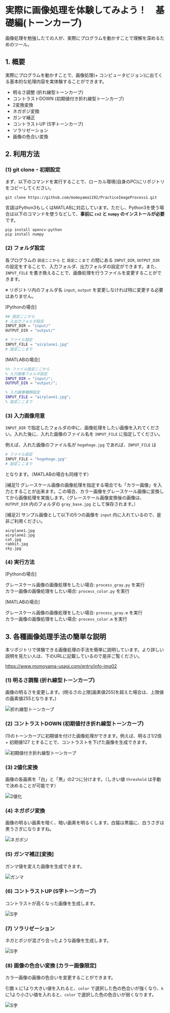 # 実際に画像処理を体験してみよう！　基礎編(トーンカーブ)

画像処理を勉強したての人が、実際にプログラムを動かすことで理解を深めるためのツール。

## 1. 概要

実際にプログラムを動かすことで、画像処理(+ コンピュータビジョン)に出てくる基本的な処理内容を実体験することができます。

* 明るさ調整 (折れ線型トーンカーブ)
* コントラストDOWN (初期値付き折れ線型トーンカーブ)
* 2変換変換
* ネガポジ変換
* ガンマ補正
* コントラストUP (S字トーンカーブ)
* ソラリゼーション
* 画像の色合い変換

## 2. 利用方法

### (1) git clone・初期設定

まず、以下のコマンドを実行することで、ローカル環境(自身のPC)にリポジトリをコピーしてください。

```
git clone https://github.com/momoyama1192/PracticeImageProcess1.git
```

言語はPython3もしくはMATLABに対応しています。ただし、Python3を使う場合は以下のコマンドを使うなどして、<b>事前に `cv2` と `numpy` のインストールが必要</b>です。

```
pip install opencv-python
pip install numpy
```

### (2) フォルダ設定

各プログラムの `設定ここから` と `設定ここまで` の間にある `INPUT_DIR`, `OUTPUT_DIR`　の設定をすることで、入力フォルダ、出力フォルダの設定ができます。また、`INPUT_FILE` を書き換えることで、画像処理を行うファイルを変更することができます。

※ リポジトリ内のフォルダ名 `input`, `output` を変更しなければ特に変更する必要はありません。

[Pythonの場合]

```Python
## 設定ここから
# 入出力フォルダ設定 
INPUT_DIR = "input/"
OUTPUT_DIR = "output/"

# ファイル設定
INPUT_FILE = "airplane1.jpg"
# 設定ここまで
```

[MATLABの場合]

```matlab
%% ファイル設定ここから
% 入力画像フォルダ設定
INPUT_DIR = "input/";
OUTPUT_DIR = "output/"; 

% 入力画像種類設定
INPUT_FILE = "airplane1.jpg";
% 設定ここまで
```

### (3) 入力画像用意

`INPUT_DIR` で指定したフォルダの中に、画像処理をしたい画像を入れてください。入れた後に、入れた画像のファイル名を `INPUT_FILE` に指定してください。

例えば、入れた画像のファイル名が `hogehoge.jpg` であれば、`INPUT_FILE` は

```python
# ファイル設定
INPUT_FILE = "hogehoge.jpg"
# 設定ここまで
```

となります。（MATLABの場合も同様です）

[補足1] グレースケール画像の画像処理を指定する場合でも「カラー画像」を入力とすることが出来ます。この場合、カラー画像をグレースケール画像に変換してから画像処理を実施します。（グレースケール画像変換後の画像は、`OUTPUT_DIR` 内のフォルダの `gray_base.jpg` として保存されます。）

[補足2] サンプル画像として以下の5つの画像を `input` 内に入れているので、是非ご利用ください。

```
airplane1.jpg
airplane2.jpg
cat.jpg
rabbit.jpg
sky.jpg
```

### (4) 実行方法

[Pythonの場合]

グレースケール画像の画像処理をしたい場合: `process_gray.py` を実行  
カラー画像の画像処理をしたい場合: `process_color.py` を実行

[MATLABの場合]

グレースケール画像の画像処理をしたい場合: `process_gray.m` を実行  
カラー画像の画像処理をしたい場合: `process_color.m` を実行


## 3. 各種画像処理手法の簡単な説明

本リポジトリで体験できる画像処理の手法を簡単に説明しています。より詳しい説明を見たい人は、下のURLに記載しているので是非ご覧ください。

https://www.momoyama-usagi.com/entry/info-img02


### (1) 明るさ調整 (折れ線型トーンカーブ)

画像の明るさを変更します。(明るさの上限[画素値255]を超えた場合は、上限値の画素値255となります。)

![折れ線型トーンカーブ](readme_pic/linear1_tone.jpg)

### (2) コントラストDOWN (初期値付き折れ線型トーンカーブ)

(1)のトーンカーブに初期値を付けた画像処理ができます。例えば、明るさ1/2倍 + 初期値127 とすることで、コントラストを下げた画像を生成できます。

![初期値付き折れ線型トーンカーブ](readme_pic/linear2_tone.jpg)


### (3) 2値化変換

画像の各画素を「白」と「黒」の2つに分けます。（しきい値 `threshold` は手動で決めることが可能です）

![2値化](readme_pic/bin_tone.jpg)

### (4) ネガポジ変換

画像の明るい画素を暗く、暗い画素を明るくします。白猫は黒猫に、白うさぎは黒うさぎになりますね。

![ネガポジ](readme_pic/negaposi_tone.jpg)

### (5) ガンマ補正[変換]

ガンマ値を変えた画像を生成できます。

![ガンマ](readme_pic/gamma_tone.jpg)

### (6) コントラストUP (S字トーンカーブ)

コントラストが高くなった画像を生成します。

![S字](readme_pic/sig_tone.jpg)

### (7) ソラリゼーション

ネガとポジが混ざり合ったような画像を生成します。

![S字](readme_pic/sola_tone.jpg)

### (8) 画像の色合い変換 [カラー画像限定]

カラー画像の画像の色合いを変更することができます。

引数 `k` に1より大きい値を入れると、`color` で選択した色の色合いが強くなり、`k` に1より小さい値を入れると、`color` で選択した色の色合いが弱くなります。

![S字](readme_pic/color_tone.jpg)